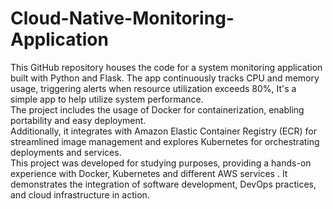 # Cloud-Native-Monitoring-Application

This GitHub repository houses the code for a system monitoring application built with Python and Flask. The app continuously tracks CPU and memory usage, triggering alerts when resource utilization exceeds 80%, It's a simple app to help utilize system performance. <br>
The project includes the usage of Docker for containerization, enabling portability and easy deployment. <br>
Additionally, it integrates with Amazon Elastic Container Registry (ECR) for streamlined image management and explores Kubernetes for orchestrating deployments and services.  <br>
This project was developed for studying purposes, providing a hands-on experience with Docker, Kubernetes and different AWS services . It demonstrates the integration of software development, DevOps practices, and cloud infrastructure in action. <br>
